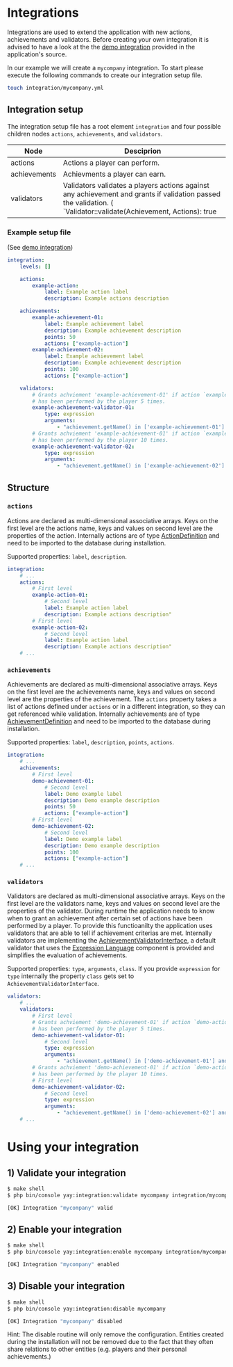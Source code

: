 # Integrations #

Integrations are used to extend the application with new actions, achievements and validators. Before creating your own integration it is advised to have a look at the the [demo integration](integration/demo) provided in the application's source.

In our example we will create a `mycompany` integration. To start please execute the following commands to create our integration setup file.

```bash
touch integration/mycompany.yml
```

## Integration setup

The integration setup file has a root element `integration` and four possible children nodes `actions`, `achievements`, and `validators`.

| Node | Desciprion |
|---|---|
| actions | Actions a player can perform. |
| achievements | Achievments a player can earn. |
| validators | Validators validates a players actions against any achievement and grants if validation passed the validation. ( `Validator::validate(Achievement, Actions): true||false` ) |

### Example setup file
(See [demo integration](integration/demo))

```yml
integration:
    levels: []

    actions:
        example-action:
            label: Example action label
            description: Example actions description

    achievements:
        example-achievement-01:
            label: Example achievement label
            description: Example achievement description
            points: 50
            actions: ["example-action"]
        example-achievement-02:
            label: Example achievement label
            description: Example achievement description
            points: 100
            actions: ["example-action"]

    validators:
        # Grants achviement 'example-achievement-01' if action `example-action`
        # has been performed by the player 5 times.
        example-achievement-validator-01:
            type: expression
            arguments:
                - "achievement.getName() in ['example-achievement-01'] and filteredPersonalActions.count() >= 5"
        # Grants achviement 'example-achievement-01' if action `example-action`
        # has been performed by the player 10 times.
        example-achievement-validator-02:
            type: expression
            arguments:
                - "achievement.getName() in ['example-achievement-02'] and filteredPersonalActions.count() >= 10"

```

## Structure

### `actions`

Actions are declared as multi-dimensional associative arrays. Keys on the first level are the actions name, keys and values on second level are the properties of the action. Internally actions are of type [ActionDefinition](../src/Yay/Component/Entity/Achievement/ActionDefinition.php) and need to be imported to the database during installation.

Supported properties: `label`, `description`.

```yml
integration:
    # ...
    actions:
        # First level
        example-action-01:
            # Second level
            label: Example action label
            description: Example actions description"
        # First level
        example-action-02:
            # Second level
            label: Example action label
            description: Example actions description"
    # ...
```

### `achievements`

Achievements are declared as multi-dimensional associative arrays. Keys on the first level are the achievements name, keys and values on second level are the properties of the achievement. The `actions` property takes a list of actions defined under `actions` or in a different integration, so they can get referenced while validation. Internally achievements are of type [AchievementDefinition](..src/Yay/Component/Entity/Achievement/AchievementDefinition.php) and need to be imported to the database during installation.

Supported properties: `label`, `description`, `points`, `actions`.

```yml
integration:
    # ...
    achievements:
        # First level
        demo-achievement-01:
            # Second level
            label: Demo example label
            description: Demo example description
            points: 50
            actions: ["example-action"]
        # First level
        demo-achievement-02:
            # Second level
            label: Demo example label
            description: Demo example description
            points: 100
            actions: ["example-action"]
    # ...
```

### `validators`

Validators are declared as multi-dimensional associative arrays. Keys on the first level are the validators name, keys and values on second level are the properties of the validator. During runtime the application needs to know when to grant an achievement after certain set of actions have been performed by a player. To provide this functioanilty the application uses validators that are able to tell if achievement criterias are met. Internally validators are implementing the [AchievementValidatorInterface](../src/Yay/Component/Engine/AchievementValidatorInterface.php), a default validator that uses the [Expression Language](https://symfony.com/doc/current/components/expression_language.html) component is provided and simplifies the evaluation of achievements.

Supported properties: `type`, `arguments`, `class`. If you provide `expression` for `type` internally the property `class` gets set to `AchievementValidatorInterface`.

```yml
validators:
    # ...
    validators:
        # First level
        # Grants achviement 'demo-achievement-01' if action `demo-action`
        # has been performed by the player 5 times.
        demo-achievement-validator-01:
            # Second level
            type: expression
            arguments:
                - "achievement.getName() in ['demo-achievement-01'] and filteredPersonalActions.count() >= 5"
        # Grants achviement 'demo-achievement-01' if action `demo-action`
        # has been performed by the player 10 times.
        # First level
        demo-achievement-validator-02:
            # Second level
            type: expression
            arguments:
                - "achievement.getName() in ['demo-achievement-02'] and filteredPersonalActions.count() >= 10"
    # ...
```

# Using your integration

## 1) Validate your integration
```bash
$ make shell
$ php bin/console yay:integration:validate mycompany integration/mycompany

[OK] Integration "mycompany" valid
```

## 2) Enable your integration
```bash
$ make shell
$ php bin/console yay:integration:enable mycompany integration/mycompany

[OK] Integration "mycompany" enabled
```

## 3) Disable your integration
```bash
$ make shell
$ php bin/console yay:integration:disable mycompany

[OK] Integration "mycompany" disabled
```
Hint: The disable routine will only remove the configuration. Entities created during the installation will not be removed due to the fact that they often share relations to other entities (e.g. players and their personal achievements.)
